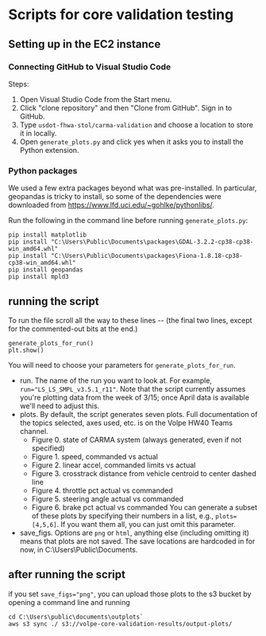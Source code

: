# Scripts for core validation testing
## Setting up in the EC2 instance
### Connecting GitHub to Visual Studio Code
Steps:
1. Open Visual Studio Code from the Start menu.
2. Click "clone repository" and then "Clone from GitHub". Sign in to GitHub.
3. Type `usdot-fhwa-stol/carma-validation` and choose a location to store it in locally.
4. Open `generate_plots.py` and click yes when it asks you to install the Python extension.
### Python packages
We used a few extra packages beyond what was pre-installed. In particular, geopandas is tricky to install, so some of the dependencies were downloaded from https://www.lfd.uci.edu/~gohlke/pythonlibs/.

Run the following in the command line before running `generate_plots.py`:
```
pip install matplotlib
pip install "C:\Users\Public\Documents\packages\GDAL-3.2.2-cp38-cp38-win_amd64.whl"
pip install "C:\Users\Public\Documents\packages\Fiona-1.8.18-cp38-cp38-win_amd64.whl"
pip install geopandas
pip install mpld3
```

## running the script
To run the file scroll all the way to these lines -- (the final two lines, except for the commented-out bits at the end.)
```
generate_plots_for_run()
plt.show()
```
You will need to choose your parameters for `generate_plots_for_run`. 
- run. The name of the run you want to look at. For example, `run="LS_LS_SMPL_v3.5.1_r11"`. Note that the script currently assumes you're plotting data from the week of 3/15; once April data is available we'll need to adjust this.
- plots. By default, the script generates seven plots. Full documentation of the topics selected, axes used, etc. is on the Volpe HW40 Teams channel.
	- Figure 0. state of CARMA system (always generated, even if not specified)
	- Figure 1. speed, commanded vs actual
	- Figure 2. linear accel, commanded limits vs actual
	- Figure 3. crosstrack distance from vehicle centroid to center dashed line
	- Figure 4. throttle pct actual vs commanded
	- Figure 5. steering angle actual vs commanded
	- Figure 6. brake pct actual vs commanded
You can generate a subset of these plots by specifying their numbers in a list, e.g., `plots=[4,5,6]`. If you want them all, you can just omit this parameter. 
- save_figs. Options are `png` or `html`, anything else (including omitting it) means that plots are not saved. The save locations are hardcoded in for now, in C:\Users\Public\Documents.

## after running the script
if you set `save_figs="png"`, you can 
upload those plots to the s3 bucket by opening a command line and running
```
cd C:\Users\public\documents\outplots`
aws s3 sync ./ s3://volpe-core-validation-results/output-plots/
```
